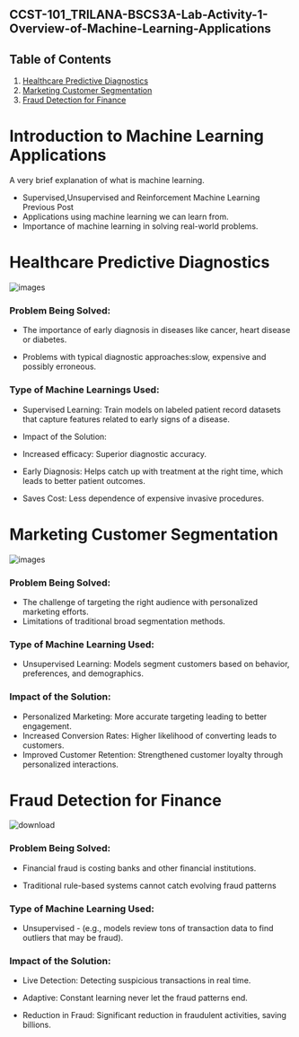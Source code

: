 ## CCST-101_TRILANA-BSCS3A-Lab-Activity-1-Overview-of-Machine-Learning-Applications

## Table of Contents

1.   [Healthcare Predictive Diagnostics](#healthcare-predictive-diagnostics)
2.   [Marketing Customer Segmentation](#marketing-customer-segmentation)
3.   [ Fraud Detection for Finance](#fraud-detection-for-finance)


# Introduction to Machine Learning Applications
 A very brief explanation of what is machine learning.
* Supervised,Unsupervised and Reinforcement Machine Learning Previous Post
* Applications using machine learning we can learn from.
* Importance of machine learning in solving real-world problems.

# Healthcare Predictive Diagnostics
 ![images](https://github.com/user-attachments/assets/c5bb8d04-a9c1-4fe3-9aff-eac551c2d240)

### Problem Being Solved:

* The importance of early diagnosis in diseases like cancer, heart disease or diabetes.

* Problems with typical diagnostic approaches:slow, expensive and possibly erroneous.

### Type of Machine Learnings Used:

* Supervised Learning: Train models on labeled patient record datasets that capture features related to early signs of a disease.

* Impact of the Solution:

* Increased efficacy: Superior diagnostic accuracy.

* Early Diagnosis: Helps catch up with treatment at the right time, which leads to better patient outcomes.

* Saves Cost: Less dependence of expensive invasive procedures.

# Marketing Customer Segmentation
![images](https://github.com/user-attachments/assets/2e3f0218-8ad0-403c-9c17-3a2f9afcfad8)

### Problem Being Solved:

* The challenge of targeting the right audience with personalized marketing efforts.
* Limitations of traditional broad segmentation methods.

### Type of Machine Learning Used:

* Unsupervised Learning: Models segment customers based on behavior, preferences, and demographics.

### Impact of the Solution:

* Personalized Marketing: More accurate targeting leading to better engagement.
* Increased Conversion Rates: Higher likelihood of converting leads to customers.
* Improved Customer Retention: Strengthened customer loyalty through personalized interactions.

#  Fraud Detection for Finance
![download](https://github.com/user-attachments/assets/aac698d6-b247-4a25-916f-40d58d04ff78)

### Problem Being Solved:

* Financial fraud is costing banks and other financial institutions.

* Traditional rule-based systems cannot catch evolving fraud patterns

### Type of Machine Learning Used:

* Unsupervised - (e.g., models review tons of transaction data to find outliers that may be fraud).

### Impact of the Solution:

* Live Detection: Detecting suspicious transactions in real time.

* Adaptive: Constant learning never let the fraud patterns end.

* Reduction in Fraud: Significant reduction in fraudulent activities, saving billions.




